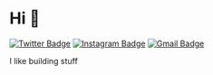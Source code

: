 # Hi 👋
[![Twitter Badge](https://img.shields.io/badge/-@__jesslim-1ca0f1?style=flat&labelColor=1ca0f1&logo=twitter&logoColor=white&link=https://twitter.com/breezedoc_in)](https://twitter.com/breezedoc_in)
[![Instagram Badge](https://img.shields.io/badge/-@jlim__slam-purple?style=flat&logo=instagram&logoColor=white&link=https://instagram.com/breezedoc_in/)](https://instagram.com/breezedoc_in)
[![Gmail Badge](https://img.shields.io/badge/-jessicalim813-c14438?style=flat&logo=Gmail&logoColor=white&link=mailto:franck.mpouli@gmail.com)](mailto:franck.mpouli@gmail.com)

I like building stuff
